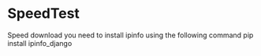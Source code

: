 # SpeedTest
Speed download
you need to install ipinfo using the following command
pip install ipinfo_django
